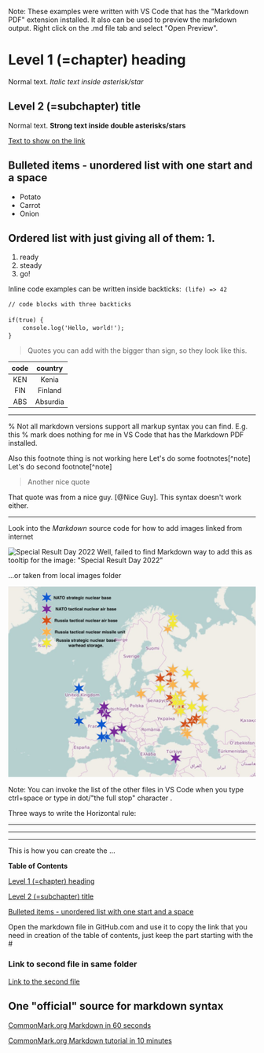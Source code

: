 Note: These examples were written with VS Code that has the "Markdown PDF" extension installed. It also
can be used to preview the markdown output. Right click on the .md file tab and select "Open Preview".

# Level 1 (=chapter) heading

Normal text. *Italic text inside asterisk/star* 

## Level 2 (=subchapter) title

Normal text. **Strong text inside double asterisks/stars**

[Text to show on the link](https://web.microsoftstream.com/) 

## Bulleted items - unordered list with one start **and a space**

* Potato
* Carrot
* Onion

## Ordered list with just giving all of them: 1. 

1. ready
1. steady
1. go!

Inline code examples can be written inside backticks:` (life) => 42`

```
// code blocks with three backticks

if(true) {
    console.log('Hello, world!');
}

```


> Quotes you can add with the bigger than sign, so they look like this.


| code | country |
| :--: | :-----: |
| KEN  | Kenia   |
| FIN  | Finland |
| ABS  | Absurdia |

<hr />

% Not all markdown versions support all markup syntax you can find. E.g. this % mark does nothing for me in VS Code that has the
Markdown PDF installed. 

Also this footnote thing is not working here
Let's do some footnotes[^note]
Let's do second footnote[^note]

> Another nice quote

That quote was from a nice guy. [@Nice Guy]. This syntax doesn't work either.

<hr />

Look into the *Markdown* source code for how to add images linked from internet 

![Special Result Day 2022](https://pbs.twimg.com/media/FPxeW6CXoAs2GiI?format=png&name=small)
Well, failed to find Markdown way to add this as tooltip for the image: "Special Result Day 2022"

...or taken from local images folder 

![Are Nato nukes at Russia's border like Kremlin has always claimed?](images/WhereAreNATONukesjpg.jpg)

Note: You can invoke the list of the other files in VS Code when you type ctrl+space or type in dot/"the full stop" character  .

Three ways to write the Horizontal rule:
<hr />

---

***

This is how you can create the ...

**Table of Contents**

[Level 1 (=chapter) heading](#level-1-chapter-heading)

[Level 2 (=subchapter) title](#level-2-subchapter-title)

[Bulleted items - unordered list with one start and a space](#bulleted-items---unordered-list-with-one-start-and-a-space)

Open the markdown file in GitHub.com and use it to copy the link that you need in creation of the table of contents,
just keep the part starting with the #

### Link to second file in same folder
[Link to the second file](markdown_file2.md)


## One "official" source for markdown syntax

[CommonMark.org Markdown in 60 seconds](https://commonmark.org/help/)

[CommonMark.org Markdown tutorial in 10 minutes](https://commonmark.org/help/tutorial/)

